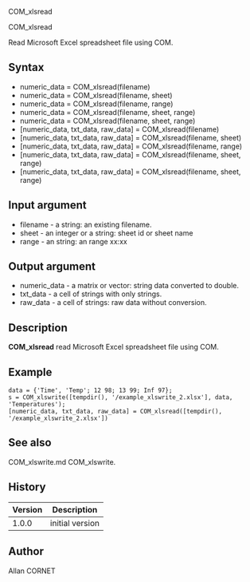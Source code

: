 



COM_xlsread


COM_xlsread

Read Microsoft Excel spreadsheet file using COM.

## Syntax

- numeric_data = COM_xlsread(filename)
- numeric_data = COM_xlsread(filename, sheet)
- numeric_data = COM_xlsread(filename, range)
- numeric_data = COM_xlsread(filename, sheet, range)
- numeric_data = COM_xlsread(filename, sheet, range)
- [numeric_data, txt_data, raw_data] = COM_xlsread(filename)
- [numeric_data, txt_data, raw_data] = COM_xlsread(filename, sheet)
- [numeric_data, txt_data, raw_data] = COM_xlsread(filename, range)
- [numeric_data, txt_data, raw_data] = COM_xlsread(filename, sheet, range)
- [numeric_data, txt_data, raw_data] = COM_xlsread(filename, sheet, range)

## Input argument

 - filename - a string: an existing filename.
 - sheet - an integer or a string: sheet id or sheet name
 - range - an string: an range xx:xx

## Output argument

 - numeric_data - a matrix or vector: string data converted to double.
 - txt_data - a cell of strings with only strings.
 - raw_data - a cell of strings: raw data without conversion.

## Description


  <description><b>COM_xlsread</b> read Microsoft Excel spreadsheet file using COM.</description>


## Example

```Nelson
data = {'Time', 'Temp'; 12 98; 13 99; Inf 97};
s = COM_xlswrite([tempdir(), '/example_xlswrite_2.xlsx'], data, 'Temperatures');
[numeric_data, txt_data, raw_data] = COM_xlsread([tempdir(), '/example_xlswrite_2.xlsx'])
```

## See also

COM_xlswrite.md COM_xlswrite.
## History

|Version|Description|
|------|------|
|1.0.0|initial version|


## Author

Allan CORNET



